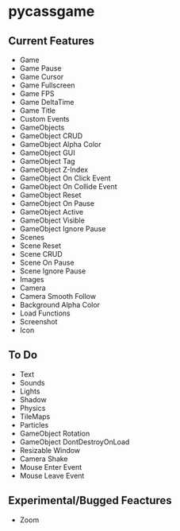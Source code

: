 # pycassgame

## Current Features
- Game
- Game Pause
- Game Cursor
- Game Fullscreen
- Game FPS
- Game DeltaTime
- Game Title
- Custom Events
- GameObjects
- GameObject CRUD
- GameObject Alpha Color
- GameObject GUI
- GameObject Tag
- GameObject Z-Index
- GameObject On Click Event
- GameObject On Collide Event
- GameObject Reset
- GameObject On Pause
- GameObject Active
- GameObject Visible
- GameObject Ignore Pause
- Scenes
- Scene Reset
- Scene CRUD
- Scene On Pause
- Scene Ignore Pause
- Images
- Camera
- Camera Smooth Follow
- Background Alpha Color
- Load Functions
- Screenshot
- Icon

## To Do
- Text
- Sounds
- Lights
- Shadow
- Physics
- TileMaps
- Particles
- GameObject Rotation
- GameObject DontDestroyOnLoad
- Resizable Window
- Camera Shake
- Mouse Enter Event
- Mouse Leave Event

## Experimental/Bugged Feactures
- Zoom